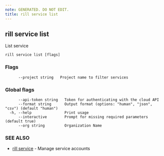 ```yaml
---
note: GENERATED. DO NOT EDIT.
title: rill service list
---
```

## rill service list

List service

```
rill service list [flags]
```

### Flags

```
      --project string   Project name to filter services
```

### Global flags

```
      --api-token string   Token for authenticating with the cloud API
      --format string      Output format (options: "human", "json", "csv") (default "human")
  -h, --help               Print usage
      --interactive        Prompt for missing required parameters (default true)
      --org string         Organization Name
```

### SEE ALSO

* [rill service](service.md)	 - Manage service accounts

